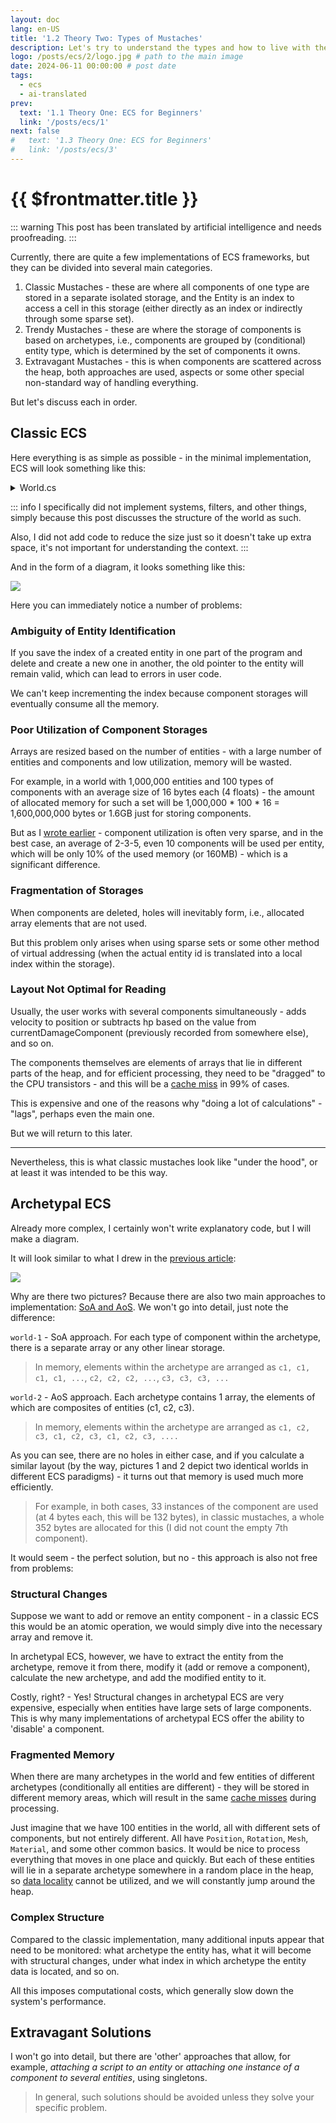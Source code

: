 ```yaml
---
layout: doc
lang: en-US
title: '1.2 Theory Two: Types of Mustaches'
description: Let's try to understand the types and how to live with them in general.
logo: /posts/ecs/2/logo.jpg # path to the main image
date: 2024-06-11 00:00:00 # post date
tags:
  - ecs
  - ai-translated
prev:
  text: '1.1 Theory One: ECS for Beginners'
  link: '/posts/ecs/1' 
next: false
#   text: '1.3 Theory One: ECS for Beginners'
#   link: '/posts/ecs/3' 
---
```

# {{ $frontmatter.title }}

::: warning
This post has been translated by artificial intelligence and needs proofreading.
:::

Currently, there are quite a few implementations of ECS frameworks, but they can be divided into several main categories.

1. Classic Mustaches - these are where all components of one type are stored in a separate isolated storage, and the Entity is an index to access a cell in this storage (either directly as an index or indirectly through some sparse set).
2. Trendy Mustaches - these are where the storage of components is based on archetypes, i.e., components are grouped by (conditional) entity type, which is determined by the set of components it owns.
3. Extravagant Mustaches - this is when components are scattered across the heap, both approaches are used, aspects or some other special non-standard way of handling everything.

But let's discuss each in order.

## Classic ECS

Here everything is as simple as possible - in the minimal implementation, ECS will look something like this:

<details>
    <summary>World.cs</summary>

> An example of usage can be found [here](https://github.com/blackbone/ecs/tree/main/ecs1)

```csharp
public class World : IWorld<int>
{
    private struct ComponentWithFlag<T>
    {
        public bool flag;
        public T component;
    }

    private readonly Queue<int> freeEntityIds = new();
    private readonly Dictionary<Type, Array> components = new();
    
    private bool[] isAlive;

    public World(int entityCount = 256) => Resize(entityCount);

    private void Resize(in int size)
    {
        var initialSize = isAlive?.Length ?? 0;
        if (initialSize >= size) return;

        Array.Resize(ref isAlive, size);
        foreach (var (key, componentStorage) in components)
        {
            var newArray = Array.CreateInstance(componentStorage.GetType().GetElementType()!, size);
            componentStorage.CopyTo(newArray, componentStorage.Length);
            components[key] = componentStorage;
        }
        
        for (var i = initialSize; i < size; i++)
            freeEntityIds.Enqueue(i);
    }

    // CRUD [C]reate :: world
    public int CreateEntity()
    {
        if (freeEntityIds.Count == 0) Resize(isAlive.Length + 32);
        var entity = freeEntityIds.Dequeue();
        isAlive[entity] = true;
        return entity;
    }

    // CRUD [D]elete :: world
    public void DeleteEntity(in int entity) => isAlive[entity] = false;

    // CRUD [C]reate :: entity
    public void AddComponent<T>(in int entityId, in T c)
    {
        ComponentWithFlag<T>[] storage;
        if (components.TryGetValue(typeof(T), out var array)) storage = (ComponentWithFlag<T>[])array;
        else components[typeof(T)] = storage = new ComponentWithFlag<T>[isAlive.Length];
        
        if (storage[entityId].flag) throw new Exception($"Entity {entityId} already has {typeof(T)}");
        storage[entityId] = new ComponentWithFlag<T> { flag = true, component = c };
    }

    // CRUD [R]ead/[U]pdate :: entity
    public ref T GetComponent<T>(in int entityId)
    {
        ComponentWithFlag<T>[] storage;
        if (components.TryGetValue(typeof(T), out var array)) storage = (ComponentWithFlag<T>[])array;
        else components[typeof(T)] = storage = new ComponentWithFlag<T>[isAlive.Length];
        
        if (!storage[entityId].flag) throw new Exception($"Entity {entityId} has no {typeof(T)}");
        return ref storage[entityId].component;
    }

    // CRUD [D]elete :: entity
    public void DeleteComponent<T>(in int entityId)
    {
        ComponentWithFlag<T>[] storage;
        if (components.TryGetValue(typeof(T), out var array)) storage = (ComponentWithFlag<T>[])array;
        else components[typeof(T)] = storage = new ComponentWithFlag<T>[isAlive.Length];

        if (!storage[entityId].flag) throw new Exception($"Entity {entityId} has no {typeof(T)}");
        storage[entityId].flag = false;
        freeEntityIds.Enqueue(entityId);
    }
}
```

</details>

::: info
I specifically did not implement systems, filters, and other things, simply because this post discusses the structure of the world as such.

Also, I did not add code to reduce the size just so it doesn't take up extra space, it's not important for understanding the context.
:::

And in the form of a diagram, it looks something like this:

![](1.svg)

Here you can immediately notice a number of problems:

### Ambiguity of Entity Identification

If you save the index of a created entity in one part of the program and delete and create a new one in another, the old pointer to the entity will remain valid, which can lead to errors in user code.

We can't keep incrementing the index because component storages will eventually consume all the memory.

### Poor Utilization of Component Storages

Arrays are resized based on the number of entities - with a large number of entities and components and low utilization, memory will be wasted.

For example, in a world with 1,000,000 entities and 100 types of components with an average size of 16 bytes each (4 floats) - the amount of allocated memory for such a set will be 1,000,000 * 100 * 16 = 1,600,000,000 bytes or 1.6GB just for storing components.

But as I [wrote earlier](/posts/ecs/1/#entity) - component utilization is often very sparse, and in the best case, an average of 2-3-5, even 10 components will be used per entity, which will be only 10% of the used memory (or 160MB) - which is a significant difference.

### Fragmentation of Storages

When components are deleted, holes will inevitably form, i.e., allocated array elements that are not used.

But this problem only arises when using sparse sets or some other method of virtual addressing (when the actual entity id is translated into a local index within the storage).

### Layout Not Optimal for Reading

Usually, the user works with several components simultaneously - adds velocity to position or subtracts hp based on the value from currentDamageComponent (previously recorded from somewhere else), and so on.

The components themselves are elements of arrays that lie in different parts of the heap, and for efficient processing, they need to be "dragged" to the CPU transistors - and this will be a [cache miss](https://en.wikipedia.org/wiki/CPU_cache#Cache_miss) in 99% of cases.

This is expensive and one of the reasons why "doing a lot of calculations" - "lags", perhaps even the main one.

But we will return to this later.

---

Nevertheless, this is what classic mustaches look like "under the hood", or at least it was intended to be this way.

## Archetypal ECS

Already more complex, I certainly won't write explanatory code, but I will make a diagram.

It will look similar to what I drew in the [previous article](/posts/ecs/1/#archetype):

![](2.svg)

Why are there two pictures? Because there are also two main approaches to implementation: [SoA and AoS](https://en.wikipedia.org/wiki/AoS_and_SoA). We won't go into detail, just note the difference:

`world-1` - SoA approach. For each type of component within the archetype, there is a separate array or any other linear storage.

> In memory, elements within the archetype are arranged as `c1, c1, c1, c1, ...`, `c2, c2, c2, ...`, `c3, c3, c3, ...`

`world-2` - AoS approach. Each archetype contains 1 array, the elements of which are composites of entities (c1, c2, c3).

> In memory, elements within the archetype are arranged as `c1, c2, c3, c1, c2, c3, c1, c2, c3, ....`

As you can see, there are no holes in either case, and if you calculate a similar layout (by the way, pictures 1 and 2 depict two identical worlds in different ECS paradigms) - it turns out that memory is used much more efficiently.

> For example, in both cases, 33 instances of the component are used (at 4 bytes each, this will be 132 bytes), in classic mustaches, a whole 352 bytes are allocated for this (I did not count the empty 7th component).

It would seem - the perfect solution, but no - this approach is also not free from problems:

### Structural Changes

Suppose we want to add or remove an entity component - in a classic ECS this would be an atomic operation, we would simply dive into the necessary array and remove it.

In archetypal ECS, however, we have to extract the entity from the archetype, remove it from there, modify it (add or remove a component), calculate the new archetype, and add the modified entity to it.

Costly, right? - Yes! Structural changes in archetypal ECS are very expensive, especially when entities have large sets of large components.
This is why many implementations of archetypal ECS offer the ability to 'disable' a component.

### Fragmented Memory

When there are many archetypes in the world and few entities of different archetypes (conditionally all entities are different) - they will be stored in different memory areas, which will result in the same [cache misses](https://en.wikipedia.org/wiki/CPU_cache#Cache_miss) during processing.

Just imagine that we have 100 entities in the world, all with different sets of components, but not entirely different. All have `Position`, `Rotation`, `Mesh`, `Material`, and some other common basics. It would be nice to process everything that moves in one place and quickly.
But each of these entities will lie in a separate archetype somewhere in a random place in the heap, so [data locality](http://gameprogrammingpatterns.com/data-locality.html) cannot be utilized, and we will constantly jump around the heap.

### Complex Structure

Compared to the classic implementation, many additional inputs appear that need to be monitored: what archetype the entity has, what it will become with structural changes, under what index in which archetype the entity data is located, and so on.

All this imposes computational costs, which generally slow down the system's performance.

## Extravagant Solutions

I won't go into detail, but there are 'other' approaches that allow, for example, *attaching a script to an entity* or *attaching one instance of a component to several entities*, using singletons.
> In general, such solutions should be avoided unless they solve your specific problem.
